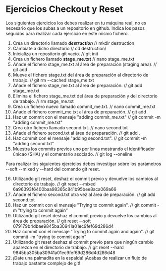 # Ejercicios Checkout y Reset

Los siguientes ejercicios los debes realizar en tu máquina real, no es necesario que los subas a un repositorio en github. Indica los pasos seguidos para realizar cada ejercicio en este mismo fichero.

1. Crea un directorio llamado _**destruction**_
// mkdir destruction
2. Cámbiate a dicho directorio
// cd destruction/
3. Inicializa un repositorio git vacío.
// git init
4. Crea un fichero llamado **stage_me.txt**
// nano stage_me.txt
5. Añade el fichero stage_me.txt al área de preparación (staging area).
// git add .
6. Mueve el fichero stage.txt del área de preparación al directorio de trabajo.
// git rm --cached stage_me.txt
7. Añade el fichero stage_me.txt al área de preparación.
// git add stage_me.txt
8. Elimina el fichero stage_me.txt del área de preparación y del directorio de trabajo.
// rm stage_me.txt 
9. Crea un fichero nuevo llamado commit_me.txt.
// nano commit_me.txt
10. Añade el fichero commit_me.txt al área de preparación.
// git add .
11. Haz un commit con el mensaje "adding commit_me.txt"
// git commit -m "adding commit_me.txt"
12. Crea otro fichero llamado second.txt.
// nano second.txt
13. Añade el fichero second.txt al área de preparación.
// git add .
14. Haz commit con el mensaje "adding second.txt".
// git commit -m "adding second.txt"
15. Muestra los commits previos uno por línea mostrando el identificador únicao (SHA) y el comentario asociado.
// git log --oneline

Para realizar los siguientes ejercicios debes investigar sobre los parámetros --soft --mixed y --hard del comando git reset.

16. Utilizando git reset, deshaz el commit previo y devuelve los cambios al directorio de trabajo.
// git reset --mixed 6a96393f6400baa98365c841b95bee8aca069a66
17. Añade el fichero second.txt otra vez al área de preparación.
// git add second.txt 
18. Haz un commit con el mensaje "Trying to commit again".
// git commit -m "trying to commit again"
19. Utilizando git reset deshaz el commit previo y devuelve los cambios al área de preparación.
// git reset --soft 079179b4dbae9845ba30941a01ec9fef69d286d4
20. Haz commit con el mensaje "Trying to commit again and again".
// git commit -m "trying to commit again"
21. Utilizando git reset deshaz el commit previo para que ningún cambio aparezca en el directorio de trabajo.
// git reset --hard 9845ba305ba30941a01ec9fef69d286d4d286d48
22. ¡Date una palmadita en la espalda! ¡Acabas de realizar un flujo de trabajo bastante complejo de git!
    
